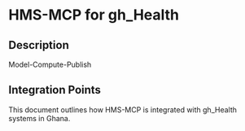 # HMS-MCP for gh_Health

## Description

Model-Compute-Publish

## Integration Points

This document outlines how HMS-MCP is integrated with gh_Health systems in Ghana.
